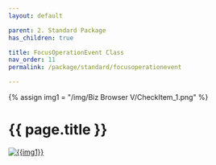 ```yaml
---
layout: default

parent: 2. Standard Package
has_children: true

title: FocusOperationEvent Class
nav_order: 11
permalink: /package/standard/focusoperationevent

---
```

{% assign img1 = "/img/Biz Browser V/CheckItem_1.png" %}

# {{ page.title }}

<a href="{{ img1 }}" target="_blank"> <img src="{{ img1 }}" alt="{{img1}}"></a>
